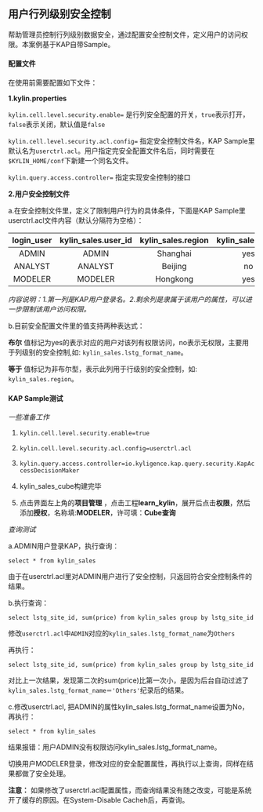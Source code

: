 ## 用户行列级别安全控制
帮助管理员控制行列级别数据安全，通过配置安全控制文件，定义用户的访问权限。本案例基于KAP自带Sample。

#### 配置文件
在使用前需要配置如下文件：

**1.kylin.properties**

```kylin.cell.level.security.enable=``` 是行列安全配置的开关，```true```表示打开，```false```表示关闭，默认值是```false```

```kylin.cell.level.security.acl.config=``` 指定安全控制文件名，KAP Sample里默认名为```userctrl.acl```。用户指定完安全配置文件名后，同时需要在```$KYLIN_HOME/conf```下新建一个同名文件。

```kylin.query.access.controller=``` 指定实现安全控制的接口

**2.用户安全控制文件**

a.在安全控制文件里，定义了限制用户行为的具体条件，下面是KAP Sample里userctrl.acl文件内容（默认分隔符为空格）：

| **login_user** | **kylin_sales.user_id** | **kylin_sales.region** | **kylin_sales.price** | **kylin_sales.lstg_format_name** |
| :------------: | :---------------------: | :--------------------: | :-------------------: | :------------------------------: |
|     ADMIN      |          ADMIN          |        Shanghai        |          yes          |               yes                |
|    ANALYST     |         ANALYST         |        Beijing         |          no           |               yes                |
|    MODELER     |         MODELER         |        Hongkong        |          yes          |                no                |

*内容说明：1.第一列是KAP用户登录名。2.剩余列是隶属于该用户的属性，可以进一步限制该用户访问权限。*

b.目前安全配置文件里的值支持两种表达式：

**布尔**
值标记为yes的表示对应的用户对该列有权限访问，no表示无权限，主要用于列级别的安全控制,如: ```kylin_sales.lstg_format_name```。

**等于**
值标记为非布尔型，表示此列用于行级别的安全控制，如: ```kylin_sales.region```。


#### KAP Sample测试

*一些准备工作*

1. ```kylin.cell.level.security.enable=true```

2. ```kylin.cell.level.security.acl.config=userctrl.acl```

3. ```kylin.query.access.controller=io.kyligence.kap.query.security.KapAccessDecisionMaker```

4. kylin_sales_cube构建完毕

5. 点击界面左上角的**项目管理** ，点击工程**learn_kylin**，展开后点击**权限**，然后添加**授权**，名称填:**MODELER**，许可填：**Cube查询**

*查询测试*

a.ADMIN用户登录KAP，执行查询：

```select * from kylin_sales```

由于在userctrl.acl里对ADMIN用户进行了安全控制，只返回符合安全控制条件的结果。

b.执行查询：

```select lstg_site_id, sum(price) from kylin_sales group by lstg_site_id```

修改```userctrl.acl```中```ADMIN```对应的```kylin_sales.lstg_format_name```为```Others```

再执行：

```select lstg_site_id, sum(price) from kylin_sales group by lstg_site_id```

对比上一次结果，发现第二次的sum(price)比第一次小，是因为后台自动过滤了```kylin_sales.lstg_format_name＝'Others'```纪录后的结果。

c.修改userctrl.acl, 把ADMIN的属性kylin_sales.lstg_format_name设置为No，再执行：

```select * from kylin_sales```

结果报错：用户ADMIN没有权限访问kylin_sales.lstg_format_name。

切换用户MODELER登录，修改对应的安全配置属性，再执行以上查询，同样在结果都做了安全处理。

**注意：** 如果修改了userctrl.acl配置属性，而查询结果没有随之改变，可能是系统开了缓存的原因。在System-Disable Cacheh后，再查询。